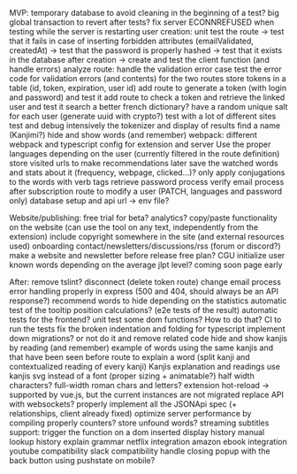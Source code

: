 MVP:
    temporary database to avoid cleaning in the beginning of a test? big global transaction to revert after tests?
    fix server ECONNREFUSED when testing while the server is restarting
    user creation: unit test the route
        -> test that it fails in case of inserting forbidden attributes (emailValidated, createdAt)
        -> test that the password is properly hashed
        -> test that it exists in the database after creation
        -> create and test the client function (and handle errors)
    analyze route: handle the validation error case
    test the error code for validation errors (and contents) for the two routes
    store tokens in a table (id, token, expiration, user id)
    add route to generate a token (with login and password) and test it
    add route to check a token and retrieve the linked user and test it
    search a better french dictionary?
    have a random unique salt for each user (generate uuid with crypto?)
    test with a lot of different sites
    test and debug intensively the tokenizer and display of results
    find a name (Kanjimi?)
    hide and show words (and remember)
    webpack: different webpack and typescript config for extension and server
    Use the proper languages depending on the user (currently filtered in the route definition)
    store visited urls to make recommendations later
    save the watched words and stats about it (frequency, webpage, clicked...)?
    only apply conjugations to the words with verb tags
    retrieve password process
    verify email process after subscription
    route to modify a user (PATCH, languages and password only)
    database setup and api url -> env file?

Website/publishing:
    free trial for beta?
    analytics?
    copy/paste functionality on the website (can use the tool on any text, independently from the extension)
    include copyright somewhere in the site (and external resources used)
    onboarding
    contact/newsletters/discussions/rss (forum or discord?)
    make a website and newsletter before release
    free plan?
    CGU
    initialize user known words depending on the average jlpt level?
    coming soon page early

After:
    remove tslint?
    disconnect (delete token route)
    change email process
    error handling properly in express (500 and 404, should always be an API response?)
    recommend words to hide depending on the statistics
    automatic test of the tooltip position calculations? (e2e tests of the result)
    automatic tests for the frontend? unit test some dom functions? How to do that?
    CI to run the tests
    fix the broken indentation and folding for typescript
    implement down migrations? or not do it and remove related code
    hide and show kanjis by reading (and remember)
    example of words using the same kanjis and that have been seen before
    route to explain a word (split kanji and contextualized reading of every kanji)
    Kanjis explanation and readings
    use kanjis svg instead of a font (proper sizing + animatable?)
    half width characters? full-width roman chars and letters?
    extension hot-reload -> supported by vue.js, but the current instances are not migrated
    replace API with websockets?
    properly implement all the JSONApi spec (+ relationships, client already fixed)
    optimize server performance by compiling properly
    counters?
    store unfound words?
    streaming subtitles support: trigger the function on a dom inserted
    display history
    manual lookup history
    explain grammar
    netflix integration
    amazon ebook integration
    youtube compatibility
    slack compatibility
    handle closing popup with the back button using pushstate on mobile?
